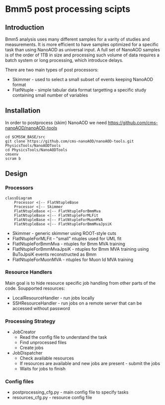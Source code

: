 # Bmm5 post processing scipts

## Introduction

Bmm5 analysis uses many different samples for a varity of studies and
measurements. It is more efficient to have samples optimized for a
specific task than using NanoAOD as universal input. A full set of
NanoAOD samples is of the order of 1TB in size and processing such
volume of data requires a batch system or long processing, which
introduce delays.

There are two main types of post processors:
- Skimmer - used to select a small subset of events keeping NanoAOD format
- FlatNtuple - simple tabular data format targetting a specific study containing small number of variables

## Installation

In order to postprocess (skim) NanoAOD we need https://github.com/cms-nanoAOD/nanoAOD-tools
```shell
cd $CMSSW_BASE/src
git clone https://github.com/cms-nanoAOD/nanoAOD-tools.git PhysicsTools/NanoAODTools
cd PhysicsTools/NanoAODTools
cmsenv
scram b
```

## Design

### Processors
```mermaid
classDiagram
	Processor <|-- FlatNtupleBase
	Processor <|-- Skimmer
	FlatNtupleBase <|-- FlatNtupleForBmmMva
	FlatNtupleBase <|-- FlatNtupleForMLFit
	FlatNtupleBase <|-- FlatNtupleForMuonMVA
	FlatNtupleBase <|-- FlatNtupleForBmmMvaJpsiK
```
- Skimmer - generic skimmer using ROOT-style cuts
- FlatNtupleForMLFit - "small" ntuples used for UML fit
- FlatNtupleForBmmMva - ntuples for Bmm MVA training
- FlatNtupleForBmmMvaJpsiK - ntuples for Bmm MVA training using BuToJpsiK events reconstructed as Bmm
- FlatNtupleForMuonMVA - ntuples for Muon Id MVA training

### Resource Handlers

Main goal is to hide resource specific job handling from other parts
of the code. Soupported resources:
- LocalResourceHandler - run jobs locally
- SSHResourceHandler - run jobs on a remote server that can be accessed without password

### Processing Strategy
- JobCreator 
  - Read the config file to understand the task
  - Find unprocessed files
  - Create jobs
- JobDispatcher 
  - Check available resources
  - If resources are available and new jobs are present - submit the jobs
  - Waits for jobs to finish

### Config files

- postprocessing_cfg.py - main config file to specify tasks
- resources_cfg.py - resource config file

